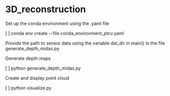 # 3D_reconstruction

Set up the conda environment using the .yaml file

[ ] conda env create --file conda_environment_ptcv.yaml


Provide the path to sensor data using the variable dat_dir in main() in the file generate_depth_midas.py


Generate depth maps

[ ] python generate_depth_midas.py


Create and display point cloud

[ ] python visualize.py

